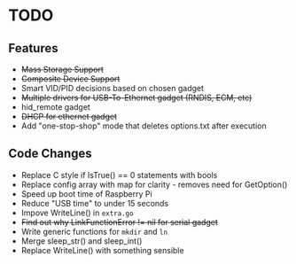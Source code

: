 # TODO

## Features
* ~~Mass Storage Support~~
* ~~Composite Device Support~~
* Smart VID/PID decisions based on chosen gadget
* ~~Multiple drivers for USB-To-Ethernet gadget (RNDIS, ECM, etc)~~
* hid_remote gadget
* ~~DHCP for ethernet gadget~~
* Add "one-stop-shop" mode that deletes options.txt after execution

## Code Changes
* Replace C style if IsTrue() == 0 statements with bools
* Replace config array with map for clarity - removes need for GetOption()
* Speed up boot time of Raspberry Pi
* Reduce "USB time" to under 15 seconds
* Impove WriteLine() in `extra.go`
* ~~Find out why LinkFunctionError != nil for serial gadget~~
* Write generic functions for `mkdir` and `ln`
* Merge sleep_str() and sleep_int()
* Replace WriteLine() with something sensible
